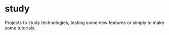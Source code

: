 study
=====

Projects to study technologies, testing some new features or simply to make some tutorials.
